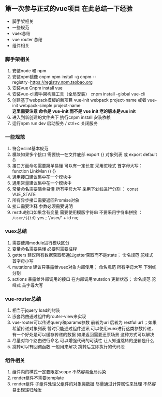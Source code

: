 ## 第一次参与正式的vue项目 在此总结一下经验

* 脚手架相关
* 一些规范
* vuex总结
* vue router 总结
* 组件相关

### 脚手架相关
1. 安装node 和 npm
2. 安装npm镜像 cnpm
   npm install -g cnpm --registry=https://registry.npm.taobao.org
3. 安装vue 
   Cnpm install vue
4. 安装vue-cli脚手架构建工具（全局安装）
   cnpm install –global vue-cli
5. 创建基于webpack模板的新项目
   vue-init webpack project-name 或者 vue-init webpack-simple project-name  
   **这里需要注意 命令是 vue-init 而不是 vue init  老的版本是vue init**
6. 进入到新创建的文件夹下 执行cnpm install 安装依赖
7. 运行npm run dev 启动服务 / ctrl+c 关闭服务

### 一些规范
1. 符合eslint基本规范
2. 模块如果多个接口 需要统一在文件底部 export {} 对象列表 或 export default {}
3. 接口方面命名需要简单易懂 可以有一定长度 采用驼峰式 首字母大写： function LinkMan () {}
4. 通用接口建议集中在一个模块中
5. 通用常量建议集中在一个模块中
6. 常量命名需要简单易懂 所有字母大写 采用下划线进行分割 ： const VUE_STATE
7. 所有异步接口需要返回Promise对象
8. 接口需要注释 参数必须需要说明
9. restful接口如果含有变量 需要使用模版字符串 不要采用字符串拼接 ： `/user/${id}` yes ; '/user/' + id no;

### vuex总结
1. 需要使用module进行模块区分
2. 变量命名需要易懂 必要时需要注释
3. getters 建议所有数据获取都通过getter获取而不是state； 命名规范 驼峰式 首字母小写
4. mutations 建议只暴露给vuex对象内部使用； 命名规范 所有字母大写 下划线分割
5. actions 暴露给外部调用的接口 在内部调用mutation 更新状态； 命名规范 驼峰式 首字母大写

### vue-router总结
1. 相当于jquery load的封装
2. 嵌套路由通过组件的router-view来实现
3. vue-router可以传递query和params参数 前者为uri 后者为 restful url ；如果希望传递对象列表 暂时只能通过组件通讯 可以使用vuex进行这类参数传递，  
有一个好处是可以缓存传递的数据 如果返回需要还原场景 这种方式可以解决
4. 尽量对每个路由进行命名 可以增强代码的可读性 让人知道跳转的逻辑是什么
5. 跳转可以有回调函数 一般用来解决 跳转后立即执行的代码段

### 组件相关
1. 组件内的样式一定要限定scope 不然容易全局污染
2. render组件不需要template
3. render组件 子组件处理父组件的对象类数据 尽量通过计算属性来处理 不然容易出现递归触发
